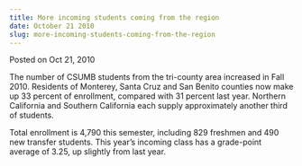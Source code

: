 ```yaml
---
title: More incoming students coming from the region
date: October 21 2010
slug: more-incoming-students-coming-from-the-region
---
```


 



<span class="date">Posted on Oct 21, 2010    </span>
<p>The number of CSUMB students from the tri-county area increased
in Fall 2010. Residents of Monterey, Santa Cruz and San Benito
counties now make up 33 percent of enrollment, compared with 31
percent last year. Northern California and Southern California each
supply approximately another third of students.</p>
<p>Total enrollment is 4,790 this semester, including 829 freshmen
and 490 new transfer students. This year&#x2019;s incoming class has a
grade-point average of 3.25, up slightly from last year.<br>
&#xA0;</br></p>





```
